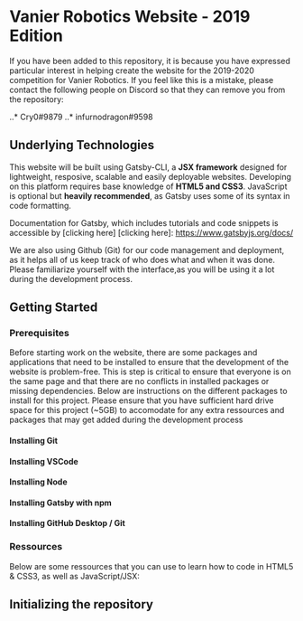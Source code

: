 # Vanier Robotics Website - 2019 Edition
If you have been added to this repository, it is because you have expressed particular interest in helping create the website for the 2019-2020 competition for Vanier Robotics. If you feel like this is a mistake, please contact the following people on Discord so that they can remove you from the repository: 

..* Cry0#9879 
..* infurnodragon#9598

## Underlying Technologies
This website will be built using Gatsby-CLI, a **JSX framework** designed for lightweight, resposive, scalable and easily deployable websites. Developing on this platform requires base knowledge of **HTML5 and CSS3**. JavaScript is optional but **heavily recommended**, as Gatsby uses some of its syntax in code formatting.

Documentation for Gatsby, which includes tutorials and code snippets is accessible by [clicking here] [clicking here]: https://www.gatsbyjs.org/docs/

We are also using Github (Git) for our code management and deployment, as it helps all of us keep track of who does what and when it was done. Please familiarize yourself with the interface,as you will be using it a lot during the development process. 

## Getting Started
### Prerequisites
Before starting work on the website, there are some packages and applications that need to be installed to ensure that the development of the website is problem-free. This is step is critical to ensure that everyone is on the same page and that there are no conflicts in installed packages or missing dependencies. Below are instructions on the different packages to install for this project. Please ensure that you have sufficient hard drive space for this project (~5GB) to accomodate for any extra ressources and packages that may get added during the development process

#### Installing Git
#### Installing VSCode
#### Installing Node
#### Installing Gatsby with npm
#### Installing GitHub Desktop / Git

### Ressources
Below are some ressources that you can use to learn how to code in HTML5 & CSS3, as well as JavaScript/JSX:

## Initializing the repository


 

